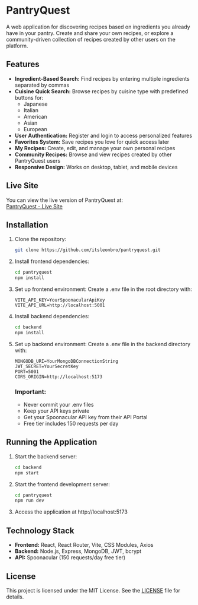 # PantryQuest

A web application for discovering recipes based on ingredients you already have in your pantry. Create and share your own recipes, or explore a community-driven collection of recipes created by other users on the platform.

## Features

- **Ingredient-Based Search:** Find recipes by entering multiple ingredients separated by commas
- **Cuisine Quick Search:** Browse recipes by cuisine type with predefined buttons for:
  - Japanese
  - Italian
  - American
  - Asian
  - European
- **User Authentication:** Register and login to access personalized features
- **Favorites System:** Save recipes you love for quick access later
- **My Recipes:** Create, edit, and manage your own personal recipes
- **Community Recipes:** Browse and view recipes created by other PantryQuest users
- **Responsive Design:** Works on desktop, tablet, and mobile devices

## Live Site

You can view the live version of PantryQuest at:  
[PantryQuest - Live Site](https://pantryquest.itsleon.dev)

## Installation

1. Clone the repository:

   ```bash
   git clone https://github.com/itsleonbro/pantryquest.git
   ```

2. Install frontend dependencies:

   ```bash
   cd pantryquest
   npm install
   ```

3. Set up frontend environment:
   Create a .env file in the root directory with:

   ```
   VITE_API_KEY=YourSpoonacularApiKey
   VITE_API_URL=http://localhost:5001
   ```

4. Install backend dependencies:

   ```bash
   cd backend
   npm install
   ```

5. Set up backend environment:
   Create a .env file in the backend directory with:

   ```
   MONGODB_URI=YourMongoDBConnectionString
   JWT_SECRET=YourSecretKey
   PORT=5001
   CORS_ORIGIN=http://localhost:5173
   ```

   ### Important:

   - Never commit your .env files
   - Keep your API keys private
   - Get your Spoonacular API key from their API Portal
   - Free tier includes 150 requests per day

## Running the Application

1. Start the backend server:

   ```bash
   cd backend
   npm start
   ```

2. Start the frontend development server:

   ```bash
   cd pantryquest
   npm run dev
   ```

3. Access the application at http://localhost:5173

## Technology Stack

- **Frontend:** React, React Router, Vite, CSS Modules, Axios
- **Backend:** Node.js, Express, MongoDB, JWT, bcrypt
- **API:** Spoonacular (150 requests/day free tier)

## License

This project is licensed under the MIT License. See the [LICENSE](https://opensource.org/licenses/MIT) file for details.
